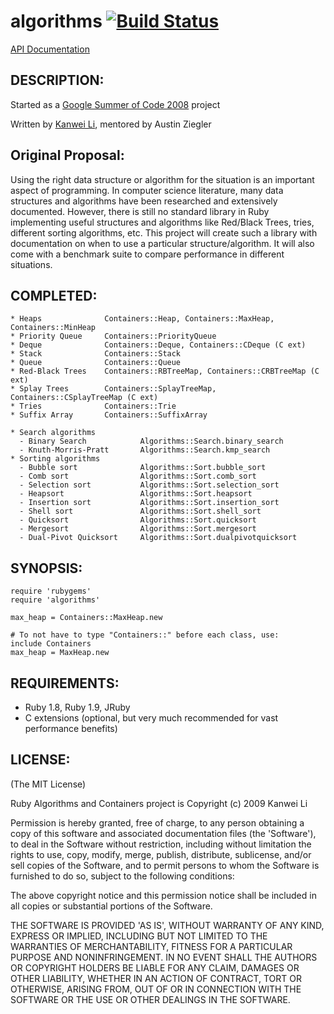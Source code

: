 # algorithms [![Build Status](https://travis-ci.org/kanwei/algorithms.png)](https://travis-ci.org/kanwei/algorithms)

[API Documentation](http://kanwei.github.io/algorithms/)

## DESCRIPTION:

Started as a [Google Summer of Code 2008](http://code.google.com/soc/2008/ruby/about.html) project

Written by [Kanwei Li](http://kanwei.com/), mentored by Austin Ziegler

## Original Proposal: ##

Using the right data structure or algorithm for the situation is an important
aspect of programming. In computer science literature, many data structures
and algorithms have been researched and extensively documented. However, there
is still no standard library in Ruby implementing useful structures and
algorithms like Red/Black Trees, tries, different sorting algorithms, etc.
This project will create such a library with documentation on when to use a
particular structure/algorithm. It will also come with a benchmark suite to
compare performance in different situations.

## COMPLETED:

    * Heaps              Containers::Heap, Containers::MaxHeap, Containers::MinHeap
    * Priority Queue     Containers::PriorityQueue
    * Deque              Containers::Deque, Containers::CDeque (C ext)
    * Stack              Containers::Stack
    * Queue              Containers::Queue
    * Red-Black Trees    Containers::RBTreeMap, Containers::CRBTreeMap (C ext)
    * Splay Trees        Containers::SplayTreeMap, Containers::CSplayTreeMap (C ext)
    * Tries              Containers::Trie
    * Suffix Array       Containers::SuffixArray

    * Search algorithms
      - Binary Search            Algorithms::Search.binary_search
      - Knuth-Morris-Pratt       Algorithms::Search.kmp_search
    * Sorting algorithms           
      - Bubble sort              Algorithms::Sort.bubble_sort
      - Comb sort                Algorithms::Sort.comb_sort
      - Selection sort           Algorithms::Sort.selection_sort
      - Heapsort                 Algorithms::Sort.heapsort
      - Insertion sort           Algorithms::Sort.insertion_sort
      - Shell sort               Algorithms::Sort.shell_sort
      - Quicksort                Algorithms::Sort.quicksort
      - Mergesort                Algorithms::Sort.mergesort
      - Dual-Pivot Quicksort     Algorithms::Sort.dualpivotquicksort

## SYNOPSIS:

    require 'rubygems'
    require 'algorithms'

    max_heap = Containers::MaxHeap.new

    # To not have to type "Containers::" before each class, use:
    include Containers
    max_heap = MaxHeap.new

## REQUIREMENTS:

* Ruby 1.8, Ruby 1.9, JRuby
* C extensions (optional, but very much recommended for vast performance benefits)

## LICENSE:

(The MIT License)

Ruby Algorithms and Containers project is Copyright (c) 2009 Kanwei Li

Permission is hereby granted, free of charge, to any person obtaining
a copy of this software and associated documentation files (the
'Software'), to deal in the Software without restriction, including
without limitation the rights to use, copy, modify, merge, publish,
distribute, sublicense, and/or sell copies of the Software, and to
permit persons to whom the Software is furnished to do so, subject to
the following conditions:

The above copyright notice and this permission notice shall be
included in all copies or substantial portions of the Software.

THE SOFTWARE IS PROVIDED 'AS IS', WITHOUT WARRANTY OF ANY KIND,
EXPRESS OR IMPLIED, INCLUDING BUT NOT LIMITED TO THE WARRANTIES OF
MERCHANTABILITY, FITNESS FOR A PARTICULAR PURPOSE AND NONINFRINGEMENT.
IN NO EVENT SHALL THE AUTHORS OR COPYRIGHT HOLDERS BE LIABLE FOR ANY
CLAIM, DAMAGES OR OTHER LIABILITY, WHETHER IN AN ACTION OF CONTRACT,
TORT OR OTHERWISE, ARISING FROM, OUT OF OR IN CONNECTION WITH THE
SOFTWARE OR THE USE OR OTHER DEALINGS IN THE SOFTWARE.
